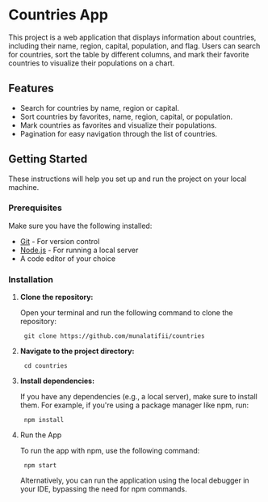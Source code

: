 # Countries App

This project is a web application that displays information about countries, including their name, region, capital, population, and flag. Users can search for countries, sort the table by different columns, and mark their favorite countries to visualize their populations on a chart.

## Features

- Search for countries by name, region or capital.
- Sort countries by favorites, name, region, capital, or population.
- Mark countries as favorites and visualize their populations.
- Pagination for easy navigation through the list of countries.

## Getting Started

These instructions will help you set up and run the project on your local machine.

### Prerequisites

Make sure you have the following installed:

- [Git](https://git-scm.com/downloads) - For version control
- [Node.js](https://nodejs.org/en/download/) - For running a local server
- A code editor of your choice

### Installation

1. **Clone the repository:**

   Open your terminal and run the following command to clone the repository:

        git clone https://github.com/munalatifii/countries

2. **Navigate to the project directory:**
        
        cd countries

3. **Install dependencies:**

    If you have any dependencies (e.g., a local server), make sure to install them. For example, if you're using a package manager like npm, run:
    
        npm install

4. Run the App
    
    To run the app with npm, use the following command:
    
        npm start

    Alternatively, you can run the application using the local debugger in your IDE, bypassing the need for npm commands.